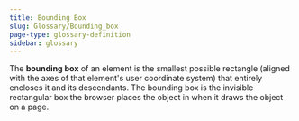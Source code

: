 ```yaml
---
title: Bounding Box
slug: Glossary/Bounding_box
page-type: glossary-definition
sidebar: glossary
---
```


The **bounding box** of an element is the smallest possible rectangle (aligned with the axes of that element's user coordinate system) that entirely encloses it and its descendants. The bounding box is the invisible rectangular box the browser places the object in when it draws the object on a page.
